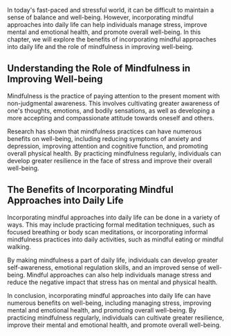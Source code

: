 
In today's fast-paced and stressful world, it can be difficult to maintain a sense of balance and well-being. However, incorporating mindful approaches into daily life can help individuals manage stress, improve mental and emotional health, and promote overall well-being. In this chapter, we will explore the benefits of incorporating mindful approaches into daily life and the role of mindfulness in improving well-being.

Understanding the Role of Mindfulness in Improving Well-being
-------------------------------------------------------------

Mindfulness is the practice of paying attention to the present moment with non-judgmental awareness. This involves cultivating greater awareness of one's thoughts, emotions, and bodily sensations, as well as developing a more accepting and compassionate attitude towards oneself and others.

Research has shown that mindfulness practices can have numerous benefits on well-being, including reducing symptoms of anxiety and depression, improving attention and cognitive function, and promoting overall physical health. By practicing mindfulness regularly, individuals can develop greater resilience in the face of stress and improve their overall well-being.

The Benefits of Incorporating Mindful Approaches into Daily Life
----------------------------------------------------------------

Incorporating mindful approaches into daily life can be done in a variety of ways. This may include practicing formal meditation techniques, such as focused breathing or body scan meditations, or incorporating informal mindfulness practices into daily activities, such as mindful eating or mindful walking.

By making mindfulness a part of daily life, individuals can develop greater self-awareness, emotional regulation skills, and an improved sense of well-being. Mindful approaches can also help individuals manage stress and reduce the negative impact that stress has on mental and physical health.

In conclusion, incorporating mindful approaches into daily life can have numerous benefits on well-being, including managing stress, improving mental and emotional health, and promoting overall well-being. By practicing mindfulness regularly, individuals can cultivate greater resilience, improve their mental and emotional health, and promote overall well-being.

